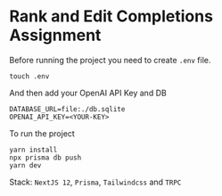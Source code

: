 # Rank and Edit Completions Assignment

Before running the project you need to create `.env` file.
```
touch .env
```
And then add your OpenAI API Key and DB 
```
DATABASE_URL=file:./db.sqlite
OPENAI_API_KEY=<YOUR-KEY>
```

To run the project
```
yarn install
npx prisma db push
yarn dev
```
Stack: `NextJS 12`, `Prisma`, `Tailwindcss` and `TRPC`
